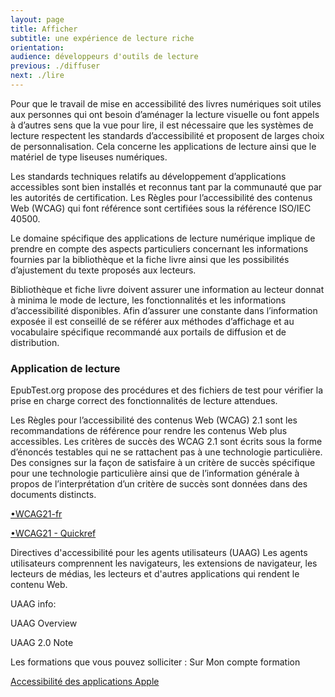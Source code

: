 ```yaml
---
layout: page
title: Afficher
subtitle: une expérience de lecture riche
orientation:
audience: développeurs d'outils de lecture
previous: ./diffuser
next: ./lire
---
```


Pour que le travail de mise en accessibilité des livres numériques soit utiles aux personnes qui ont besoin d’aménager la lecture visuelle ou font appels à d’autres sens que la vue pour lire, il est nécessaire que les systèmes de lecture respectent les standards d’accessibilité et proposent de larges choix de personnalisation. Cela concerne les applications de lecture ainsi que le matériel de type liseuses numériques.

Les standards techniques relatifs au développement d’applications accessibles sont bien installés et reconnus tant par la communauté que par les autorités de certification. Les Règles pour l’accessibilité des contenus Web (WCAG) qui font référence sont certifiées sous la référence ISO/IEC 40500.

Le domaine spécifique des applications de lecture numérique implique de prendre en compte des aspects particuliers concernant les informations fournies par la bibliothèque et la fiche livre ainsi que les possibilités d’ajustement du texte proposés aux lecteurs.

Bibliothèque et fiche livre doivent assurer une information au lecteur donnat à minima le mode de lecture, les fonctionnalités et les informations d’accessibilité disponibles. Afin d’assurer une constante dans l’information exposée il est conseillé de se référer aux méthodes d’affichage et au vocabulaire spécifique recommandé aux portails de diffusion et de distribution.

### Application de lecture

EpubTest.org propose des procédures et des fichiers de test pour vérifier la prise en charge correct des fonctionnalités de lecture attendues.

Les Règles pour l’accessibilité des contenus Web (WCAG) 2.1 sont les recommandations de référence pour rendre les contenus Web plus accessibles. Les critères de succès des WCAG 2.1 sont écrits sous la forme d’énoncés testables qui ne se rattachent pas à une technologie particulière. Des consignes sur la façon de satisfaire à un critère de succès spécifique pour une technologie particulière ainsi que de l’information générale à propos de l’interprétation d’un critère de succès sont données dans des documents distincts.

[•WCAG21-fr](https://www.w3.org/Translations/WCAG21-fr/)

[•WCAG21 - Quickref](https://www.w3.org/WAI/WCAG21/quickref/)

Directives d'accessibilité pour les agents utilisateurs (UAAG) Les agents utilisateurs comprennent les navigateurs, les extensions de navigateur, les lecteurs de médias, les lecteurs et d'autres applications qui rendent le contenu Web.

UAAG info:

UAAG Overview

UAAG 2.0 Note

Les formations que vous pouvez solliciter :
Sur Mon compte formation

[Accessibilité des applications Apple](https://www.w3.org/WAI/translations/#franais-french)
